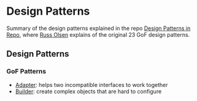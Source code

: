 # Design Patterns

Summary of the design patterns explained in the repo [Design Patterns in Repo](http://designpatternsinruby.com/), where [Russ Olsen](http://russolsen.com/) explains of the original 23 GoF design patterns. 
 
## Design Patterns  

### GoF Patterns   

* [Adapter](): helps two incompatible interfaces to work together
*  [Builder](): create complex objects that are hard to configure

  
 

  
  
   
 
